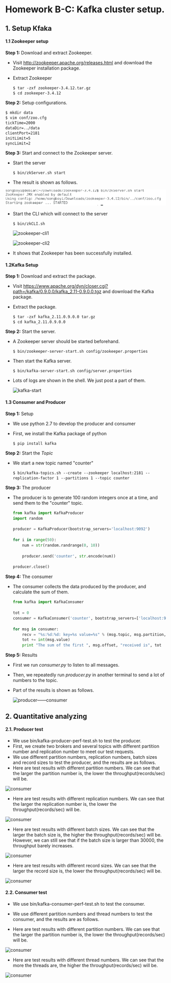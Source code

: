 # Homework B-C: Kafka cluster setup.

## 1. Setup Kfaka

#### 1.1  Zookeeper setup

**Step 1:** Download and extract Zookeeper.

-  Visit <http://zookeeper.apache.org/releases.html> and download the Zookeeper installation package.

- Extract Zookeeper

  ```shell
  $ tar -zxf zookeeper-3.4.12.tar.gz
  $ cd zookeeper-3.4.12
  ```

**Step 2:** Setup configurations.

```shell
$ mkdir data
$ vim conf/zoo.cfg
tickTime=2000
dataDir=../data
clientPort=2181
initLimit=5
syncLimit=2
```

**Step 3:** Start and connect to the Zookeeper server.

- Start the server

  ```shell
  $ bin/zkServer.sh start
  ```

- The result is shown as follows.

![zookeeper-start](../../photo/zookeeper_start.png)

- Start the CLI which will connect to the server

  ```shell
  $ bin/zkCLI.sh 
  ```

  ![zookeeper-cli1](https://github.com/survivorice/2018se-project1/tree/master/photo/zookeeper_cli1.png)
  
  ![zookeeper-cli2](https://github.com/survivorice/2018se-project1/tree/master/photo/zookeeper_cli2.png)


- It shows that Zookeeper has been successfully installed.

#### 1.2Kafka Setup

**Step 1:** Download and extract the package.

- Visit <https://www.apache.org/dyn/closer.cgi?path=/kafka/0.9.0.0/kafka_2.11-0.9.0.0.tgz> and download the Kafka package.

- Extract the package.

  ```shell
  $ tar -zxf kafka_2.11.0.9.0.0 tar.gz
  $ cd kafka_2.11.0.9.0.0
  ```

**Step 2:** Start the server.

- A Zookeeper server should be started beforehand.

  ```shell
  $ bin/zookeeper-server-start.sh config/zookeeper.properties
  ```

- Then start the Kafka server.

  ```shell
  $ bin/kafka-server-start.sh config/server.properties
  ```

- Lots of logs are shown in the shell. We just post a part of them.

  ![kafka-start](https://github.com/survivorice/2018se-project1/tree/master/photo/kafka_start.png)



#### 1.3 Consumer and Producer

**Step 1:** Setup

- We use python 2.7 to develop the producer and consumer

- First, we install the Kafka package of python

  ```shell
  $ pip install kafka
  ```

**Step 2:** Start the *Topic*

- We start a new topic named "counter"

  ```shell
  $ bin/kafka-topics.sh --create --zookeeper localhost:2181 --replication-factor 1 --partitions 1 --topic counter
  ```

**Step 3:** The producer

- The   producer is to generate 100 random integers once at a time, and send them to the "counter" topic.

  ```python
  from kafka import KafkaProducer
  import random

  producer = KafkaProducer(bootstrap_servers='localhost:9092')

  for i in range(50):
      num = str(random.randrange(0, 10))

      producer.send('counter', str.encode(num))

  producer.close()
  ```

**Step 4:** The consumer

- The consumer collects the data produced by the producer, and calculate the sum of them.

  ```python
  from kafka import KafkaConsumer

  tot = 0
  consumer = KafkaConsumer('counter', bootstrap_servers=['localhost:9092'])

  for msg in consumer:
      recv = "%s:%d:%d: key=%s value=%s" % (msg.topic, msg.partition, msg.offset, msg.key, msg.value)
      tot += int(msg.value)
      print "The sum of the first ", msg.offset, "received is", tot
  ```

**Step 5:** Results

- First we run *consumer.py* to listen to all messages.

- Then, we repeatedly run *producer.py* in another terminal to send a lot of numbers to the topic.

- Part of the results is shown as follows.

  ![producer——consumer](https://github.com/survivorice/2018se-project1/tree/master/photo/producer_consumer.png)




## 2. Quantitative analyzing

#### 2.1. Producer test

- We use bin/kafka-producer-perf-test.sh to test the producer.
- First, we create two brokers and several topics with different partition number and replication number to meet our test requests.
- We use different partition numbers, replication numbers, batch sizes and record sizes to test the producer, and the results are as follows.
- Here are test results with different partition numbers. We can see that the larger the partition number is, the lower the throughput(records/sec) will be.

![consumer](https://github.com/survivorice/2018se-project1/tree/master/photo/producer-partition-test.png)

- Here are test results with different replication numbers. We can see that the larger the replication number is, the lower the throughput(records/sec) will be.

![consumer](https://github.com/survivorice/2018se-project1/tree/master/photo/producer-replication-test.png)

- Here are test results with different batch sizes. We can see that the larger the batch size is, the higher the throughput(records/sec) will be. However, we can still see that if the batch size is larger than 30000, the throughput barely increases.

![consumer](https://github.com/survivorice/2018se-project1/tree/master/photo/producer-batchsize-test.png)

- Here are test results with different record sizes. We can see that the larger the record size is, the lower the throughput(records/sec) will be.

![consumer](https://github.com/survivorice/2018se-project1/tree/master/photo/producer-recordsize-test.png)

#### 2.2. Consumer test

- We use bin/kafka-consumer-perf-test.sh to test the consumer.

- We use different partition numbers and thread numbers to test the consumer, and the results are as follows.

- Here are test results with different partition numbers. We can see that the larger the partition number is, the lower the throughput(records/sec) will be.

![consumer](https://github.com/survivorice/2018se-project1/tree/master/photo/consumer-partition-test.png)

- Here are test results with different thread numbers. We can see that the more the threads are, the higher the throughput(records/sec) will be.

![consumer](https://github.com/survivorice/2018se-project1/tree/master/photo//consumer-threads-test.png)




